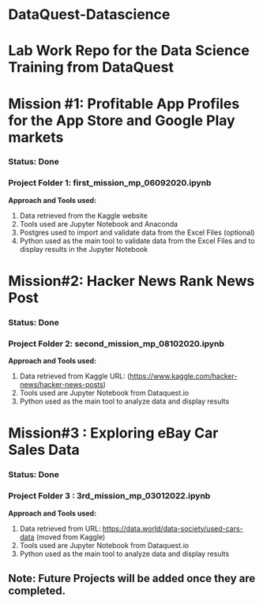# DataQuest-Datascience

# Lab Work Repo for the Data Science Training from DataQuest

# Mission #1: Profitable App Profiles for the App Store and Google Play markets 

### Status: Done

### Project Folder 1: first_mission_mp_06092020.ipynb

**Approach and Tools used:** 

1. Data retrieved from the Kaggle website
2. Tools used are Jupyter Notebook and Anaconda
3. Postgres used to import and validate data from the Excel Files (optional)
4. Python used as the main tool to validate data from the Excel Files and to display results in the Jupyter Notebook


# Mission#2: Hacker News Rank News Post

### Status: Done

### Project Folder 2: second_mission_mp_08102020.ipynb

**Approach and Tools used:**

1. Data retrieved from Kaggle URL: (https://www.kaggle.com/hacker-news/hacker-news-posts)
2. Tools used are Jupyter Notebook from Dataquest.io
3. Python used as the main tool to analyze data and display results

# Mission#3 : Exploring eBay Car Sales Data

### Status: Done

### Project Folder 3 : 3rd_mission_mp_03012022.ipynb

**Approach and Tools used:**

1. Data retrieved from URL: https://data.world/data-society/used-cars-data (moved from Kaggle)
2. Tools used are Jupyter Notebook from Dataquest.io
3. Python used as the main tool to analyze data and display results

## Note: Future Projects will be added once they are completed.
